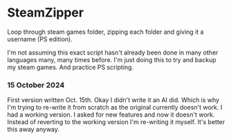 # SteamZipper
Loop through steam games folder, zipping each folder and giving it a username (PS edition).

I'm not assuming this exact script hasn't already been done 
in many other languages many, many times before. I'm just 
doing this to try and backup my steam games. And practice 
PS scripting.

### 15 October 2024

First version written Oct. 15th. Okay I didn't write it an AI did. Which is why I'm trying to re-write it from scratch as the original currently doesn't work. I had a working version. I asked for new features and now it doesn't work. Instead of reverting to the working version I'm re-writing it myself. It's better this away anyway. 
